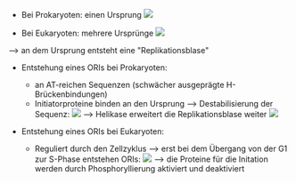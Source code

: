 - Bei Prokaryoten: einen Ursprung
![](Pasted%20image%2020231208105601.png)

- Bei Eukaryoten: mehrere Ursprünge
![](Pasted%20image%2020231208105714.png)

--> an dem Ursprung entsteht eine "Replikationsblase"


- Entstehung eines ORIs bei Prokaryoten:
	- an AT-reichen Sequenzen (schwächer ausgeprägte H-Brückenbindungen)
	- Initiatorproteine binden an den Ursprung --> Destabilisierung der Sequenz:
	![](Pasted%20image%2020231208110103.png)
	--> Helikase erweitert die Replikationsblase weiter 
	![](Pasted%20image%2020231208110205.png)


- Entstehung eines ORIs bei Eukaryoten:
	- Reguliert durch den Zellzyklus --> erst bei dem Übergang von der G1 zur S-Phase entstehen ORIs:
	![](Pasted%20image%2020231208110753.png)
	--> die Proteine für die Initation werden durch Phosphoryllierung aktiviert und deaktiviert